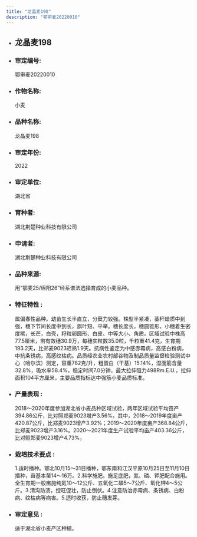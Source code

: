 ```yaml
---
title: "龙晶麦198"
description: "鄂审麦20220010"
---
```

* ## 龙晶麦198
* ###  审定编号:  
   鄂审麦20220010

*  ### 作物名称:  
   小麦

*   ###  品种名称: 
    龙晶麦198

*   ### 审定年份: 
    2022

*   ### 审定单位:  
    湖北省

*   ### 育种者:  
    湖北荆楚种业科技有限公司

*   ### 申请者:  
    湖北荆楚种业科技有限公司

*   ### 品种来源:  
    用“鄂麦25/绵阳26”经系谱法选择育成的小麦品种。

*   ### 特征特性 : 
    属偏春性品种。幼苗生长半直立，分蘖力较强。株型半紧凑，茎秆蜡质中到强，穗下节间长度中到长，旗叶短、平举。穗长度长，穗圆锥形，小穗着生密度稀，长芒，白壳，籽粒卵圆形、白皮、中等大小、角质。区域试验中株高77.5厘米，亩有效穗30.9万，每穗实粒数35.0粒，千粒重41.4克，生育期193.2天，比郑麦9023迟熟1.9天。抗病性鉴定为中感赤霉病，高感白粉病，中抗条锈病，高感纹枯病。品质经农业农村部谷物及制品质量监督检验测试中心（哈尔滨）测定，容重782克/升，粗蛋白（干基）15.14%，湿面筋含量32.8%，吸水率58.4%，稳定时间7.0分钟，最大拉伸阻力498Rm.E.U.，拉伸面积104平方厘米，主要品质指标达中强筋小麦品质标准。

*   ### 产量表现 : 
    2018～2020年度参加湖北省小麦品种区域试验，两年区域试验平均亩产394.86公斤，比对照郑麦9023增产3.56%。其中，2018～2019年度亩产420.87公斤，比郑麦9023增产3.92%；2019～2020年度亩产368.84公斤，比郑麦9023增产3.16%。2020～2021年度生产试验平均亩产403.36公斤，比对照郑麦9023增产4.73%。

*   ### 栽培技术要点 : 
    1.适时播种。鄂北10月15～31日播种，鄂东南和江汉平原10月25日至11月10日播种，亩基本苗14～16万。2.科学施肥。施足底肥，氮、磷、钾肥配合施用。全生育期一般亩施纯氮10～12公斤、五氧化二磷5～7公斤、氧化钾4～5公斤。3.清沟防渍，控旺促壮，防止倒伏。4.注意防治赤霉病、条锈病、白粉病、纹枯病等病害。5.适时收获，防止穗发芽。

*   ### 审定意见 : 
    适于湖北省小麦产区种植。
